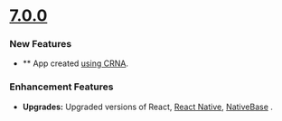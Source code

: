 # [7.0.0](http://gitstrap.com/strapmobile/FlatApp/tags/v7.0.0)

### New Features

- ** App created [using CRNA](https://github.com/react-community/create-react-native-app).

### Enhancement Features

- **Upgrades:** Upgraded versions of React, [React Native](https://facebook.github.io/react-native/), [NativeBase](http://nativebase.io/) .